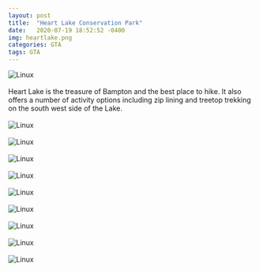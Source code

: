 ```yaml
---
layout: post
title:  "Heart Lake Conservation Park"
date:   2020-07-19 18:52:52 -0400
img: heartlake.png
categories: GTA
tags: GTA
---
```


![Linux]({{site.baseurl}}/images/heartlake.png)
<br>
<br>
Heart Lake is the treasure of Bampton and the best place to hike. It also offers a number of activity options including zip lining and treetop trekking on the south west side of the Lake. 
<br>
<br>
![Linux]({{site.baseurl}}/images/heartlake1.jpg)
<br>
<br>
![Linux]({{site.baseurl}}/images/heartlake2.jpg)
<br>
<br>
![Linux]({{site.baseurl}}/images/heartlake3.jpg)
<br>
<br>
![Linux]({{site.baseurl}}/images/heartlake4.jpg)
<br>
<br>
![Linux]({{site.baseurl}}/images/heartlake5.jpg)
<br>
<br>
![Linux]({{site.baseurl}}/images/heartlake6.jpg)
<br>
<br>
![Linux]({{site.baseurl}}/images/heartlake7.jpg)
<br>
<br>
![Linux]({{site.baseurl}}/images/heartlake8.jpg)
<br>
<br>
![Linux]({{site.baseurl}}/images/heartlake9.jpg)
